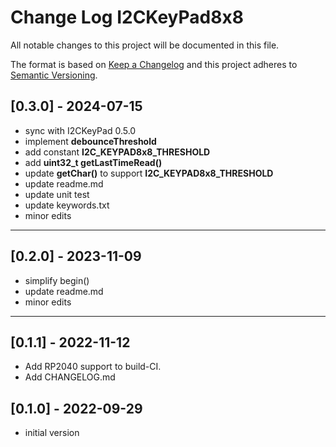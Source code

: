 # Change Log I2CKeyPad8x8

All notable changes to this project will be documented in this file.

The format is based on [Keep a Changelog](http://keepachangelog.com/)
and this project adheres to [Semantic Versioning](http://semver.org/).


## [0.3.0] - 2024-07-15
- sync with I2CKeyPad 0.5.0
- implement **debounceThreshold**
- add constant **I2C_KEYPAD8x8_THRESHOLD**
- add **uint32_t getLastTimeRead()**
- update **getChar()** to support **I2C_KEYPAD8x8_THRESHOLD**
- update readme.md
- update unit test
- update keywords.txt
- minor edits

----

## [0.2.0] - 2023-11-09
- simplify begin()
- update readme.md
- minor edits

----

## [0.1.1] - 2022-11-12
- Add RP2040 support to build-CI.
- Add CHANGELOG.md

## [0.1.0] - 2022-09-29
- initial version
